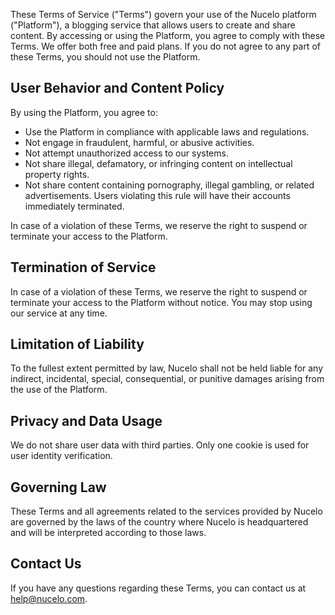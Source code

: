 These Terms of Service ("Terms") govern your use of the Nucelo platform ("Platform"), a blogging service that allows users to create and share content. By accessing or using the Platform, you agree to comply with these Terms. We offer both free and paid plans. If you do not agree to any part of these Terms, you should not use the Platform.

## **User Behavior and Content Policy**

By using the Platform, you agree to:

- Use the Platform in compliance with applicable laws and regulations.
- Not engage in fraudulent, harmful, or abusive activities.
- Not attempt unauthorized access to our systems.
- Not share illegal, defamatory, or infringing content on intellectual property rights.
- Not share content containing pornography, illegal gambling, or related advertisements. Users violating this rule will have their accounts immediately terminated.

In case of a violation of these Terms, we reserve the right to suspend or terminate your access to the Platform.

## **Termination of Service**

In case of a violation of these Terms, we reserve the right to suspend or terminate your access to the Platform without notice. You may stop using our service at any time.

## **Limitation of Liability**

To the fullest extent permitted by law, Nucelo shall not be held liable for any indirect, incidental, special, consequential, or punitive damages arising from the use of the Platform.

## **Privacy and Data Usage**

We do not share user data with third parties. Only one cookie is used for user identity verification.

## **Governing Law**

These Terms and all agreements related to the services provided by Nucelo are governed by the laws of the country where Nucelo is headquartered and will be interpreted according to those laws.

## **Contact Us**

If you have any questions regarding these Terms, you can contact us at [help@nucelo.com](mailto:help@nucelo.com).
